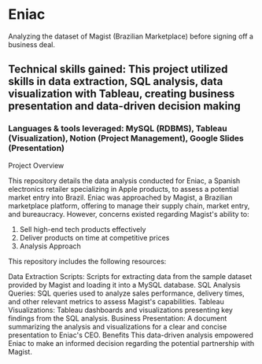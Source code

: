 # Eniac
Analyzing the dataset of Magist (Brazilian Marketplace) before signing off a business deal.

## Technical skills gained: This project utilized skills in data extraction, SQL analysis, data visualization with Tableau, creating business presentation and data-driven decision making ##
### Languages & tools leveraged: MySQL (RDBMS), Tableau (Visualization), Notion (Project Management), Google Slides (Presentation) ###

Project Overview

This repository details the data analysis conducted for Eniac, a Spanish electronics retailer specializing in Apple products, to assess a potential market entry into Brazil. Eniac was approached by Magist, a Brazilian marketplace platform, offering to manage their supply chain, market entry, and bureaucracy. However, concerns existed regarding Magist's ability to:

1. Sell high-end tech products effectively
2. Deliver products on time at competitive prices
3. Analysis Approach

This repository includes the following resources:

Data Extraction Scripts: Scripts for extracting data from the sample dataset provided by Magist and loading it into a MySQL database.
SQL Analysis Queries: SQL queries used to analyze sales performance, delivery times, and other relevant metrics to assess Magist's capabilities.
Tableau Visualizations: Tableau dashboards and visualizations presenting key findings from the SQL analysis.
Business Presentation: A document summarizing the analysis and visualizations for a clear and concise presentation to Eniac's CEO.
Benefits
This data-driven analysis empowered Eniac to make an informed decision regarding the potential partnership with Magist.

